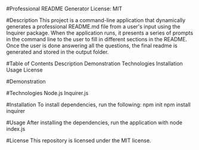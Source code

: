 #Professional README Generator
License: MIT

#Description
This project is a command-line application that dynamically generates a professional README.md file from a user's input using the Inquirer package. When the application runs, it presents a series of prompts in the command line to the user to fill in different sections in the README. Once the user is done answering all the questions, the final readme is generated and stored in the output folder.

#Table of Contents
Description
Demonstration
Technologies
Installation
Usage
License

#Demonstration

#Technologies
Node.js
Inquirer.js

#Installation
To install dependencies, run the following:
  npm init
  npm install inquirer
  
#Usage
After installing the dependencies, run the application with
  node index.js
  
#License
This repository is licensed under the MIT license.

